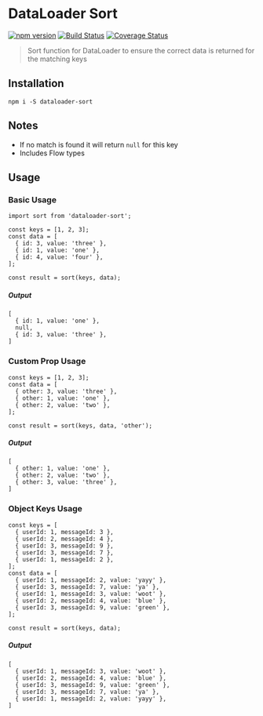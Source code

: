 # DataLoader Sort
[![npm version](https://badge.fury.io/js/dataloader-sort.svg)](https://badge.fury.io/js/dataloader-sort) [![Build Status](https://travis-ci.org/reachifyio/dataloader-sort.svg?branch=master)](https://travis-ci.org/reachifyio/dataloader-sort) [![Coverage Status](https://coveralls.io/repos/github/reachifyio/dataloader-sort/badge.svg?branch=master)](https://coveralls.io/github/reachifyio/dataloader-sort?branch=master)
> Sort function for DataLoader to ensure the correct data is returned for the matching keys

## Installation
`npm i -S dataloader-sort`

## Notes
* If no match is found it will return `null` for this key
* Includes Flow types

## Usage
### Basic Usage
```
import sort from 'dataloader-sort';

const keys = [1, 2, 3];
const data = [
  { id: 3, value: 'three' },
  { id: 1, value: 'one' },
  { id: 4, value: 'four' },
];

const result = sort(keys, data);
```

##### Output
```
[
  { id: 1, value: 'one' },
  null,
  { id: 3, value: 'three' },
]
```

### Custom Prop Usage
```
const keys = [1, 2, 3];
const data = [
  { other: 3, value: 'three' },
  { other: 1, value: 'one' },
  { other: 2, value: 'two' },
];

const result = sort(keys, data, 'other');
```

##### Output
```
[
  { other: 1, value: 'one' },
  { other: 2, value: 'two' },
  { other: 3, value: 'three' },
]
```

### Object Keys Usage
```
const keys = [
  { userId: 1, messageId: 3 },
  { userId: 2, messageId: 4 },
  { userId: 3, messageId: 9 },
  { userId: 3, messageId: 7 },
  { userId: 1, messageId: 2 },
];
const data = [
  { userId: 1, messageId: 2, value: 'yayy' },
  { userId: 3, messageId: 7, value: 'ya' },
  { userId: 1, messageId: 3, value: 'woot' },
  { userId: 2, messageId: 4, value: 'blue' },
  { userId: 3, messageId: 9, value: 'green' },
];

const result = sort(keys, data);
```

##### Output
```
[
  { userId: 1, messageId: 3, value: 'woot' },
  { userId: 2, messageId: 4, value: 'blue' },
  { userId: 3, messageId: 9, value: 'green' },
  { userId: 3, messageId: 7, value: 'ya' },
  { userId: 1, messageId: 2, value: 'yayy' },
]
```
